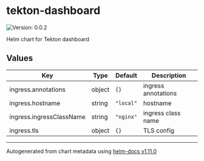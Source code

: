 # tekton-dashboard

![Version: 0.0.2](https://img.shields.io/badge/Version-0.0.2-informational?style=flat-square)

Helm chart for Tekton dashboard

## Values

| Key | Type | Default | Description |
|-----|------|---------|-------------|
| ingress.annotations | object | `{}` | ingress annotations |
| ingress.hostname | string | `"local"` | hostname |
| ingress.ingressClassName | string | `"nginx"` | ingress class name |
| ingress.tls | object | `{}` | TLS config |

----------------------------------------------
Autogenerated from chart metadata using [helm-docs v1.11.0](https://github.com/norwoodj/helm-docs/releases/v1.11.0)
